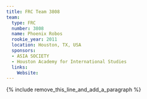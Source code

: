 ```yaml
---
title: FRC Team 3808
team:
  type: FRC
  number: 3808
  name: Phoenix Robos
  rookie_year: 2011
  location: Houston, TX, USA
  sponsors:
  - ASIA SOCIETY
  - Houston Academy for International Studies
  links:
    Website:
---
```


{% include remove_this_line_and_add_a_paragraph %}
